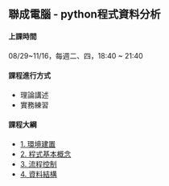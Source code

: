 ## 聯成電腦 - python程式資料分析

#### 上課時間

08/29~11/16，每週二、四，18:40 ~ 21:40

#### 課程進行方式

- 理論講述
- 實務練習

#### 課程大綱
- [1. 環境建置](http://mirdex.github.io/Python_20230912/1.%20environment.slides.html)
- [2. 程式基本概念](http://mirdex.github.io/Python_20230912/2.%20basic%20concept.slides.html)
- [3. 流程控制](http://mirdex.github.io/Python_20230912/3.%20流程控制(Q).slides.html)
- [4. 資料結構](http://mirdex.github.io/Python_20230912/4.%20資料結構_Q.slides.html)
